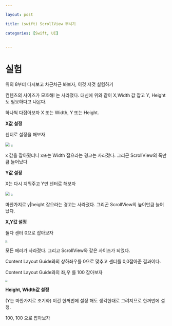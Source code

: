 ```yaml
---

layout: post

title: (swift) ScrollView 뿌시기

categories: [Swift, UI]


---
```





# 실험



위의 8부터 다시보고 차근차근 봐보자, 이것 저것 실험하기

컨텐츠의 사이즈가 모호해! 는 사라졌다. 대신에 위와 같이 X,Width 값 잡고 Y, Height도 필요하다고 나온다. 

하나씩 다잡아보자 X 또는 Width, Y 또는 Height.



**X값 설정**

센터로 설정을 해보자

<img src="/Users/jiseob/Desktop/스크린샷/img-10.png" style="zoom:80%;" />

<img src="/Users/jiseob/Desktop/스크린샷/img-11.png" style="zoom:40%;" />

x 값을 잡아줬더니 x또는 Width 잡으라는 경고는 사라졌다. 그리곤 ScrollView의 폭만큼 늘어났다





**Y값 설정**

X는 다시 지워주고 Y만 센터로 해보자

<img src="/Users/jiseob/Desktop/스크린샷/img-12.png" style="zoom:80%;" />

<img src="/Users/jiseob/Desktop/스크린샷/img-13.png" style="zoom:40%;" />

마찬가지로 y|height 잡으라는 경고는 사라졌다. 그리곤 ScrollView의 높이만큼 늘어났다.



**X,Y값 설정**

둘다 센터 0으로 잡아보자

<img src="/Users/jiseob/Desktop/스크린샷/img-14.png" style="zoom:40%;" />



모든 에러가 사라졌다. 그리고 ScrollView와 같은 사이즈가 되었다.

Content Layout Guide와의 상하좌우를 0으로 맞추고 센터를 0,0잡아준 결과이다.



Content Layout Guide와의 좌,우 를 100 잡아보자

<img src="/Users/jiseob/Desktop/스크린샷/img-15.png" style="zoom:40%;" />





**Height, Width값 설정**

(Y는 마찬가지로 초기화) 이건 한꺼번에 설정 해도 생각한대로 그려지므로 한꺼번에 설정.

100, 100 으로 잡아보자











